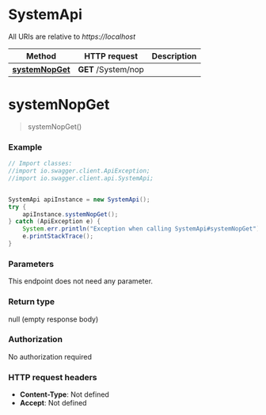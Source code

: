 # SystemApi

All URIs are relative to *https://localhost*

Method | HTTP request | Description
------------- | ------------- | -------------
[**systemNopGet**](SystemApi.md#systemNopGet) | **GET** /System/nop | 


<a name="systemNopGet"></a>
# **systemNopGet**
> systemNopGet()



### Example
```java
// Import classes:
//import io.swagger.client.ApiException;
//import io.swagger.client.api.SystemApi;


SystemApi apiInstance = new SystemApi();
try {
    apiInstance.systemNopGet();
} catch (ApiException e) {
    System.err.println("Exception when calling SystemApi#systemNopGet");
    e.printStackTrace();
}
```

### Parameters
This endpoint does not need any parameter.

### Return type

null (empty response body)

### Authorization

No authorization required

### HTTP request headers

 - **Content-Type**: Not defined
 - **Accept**: Not defined

